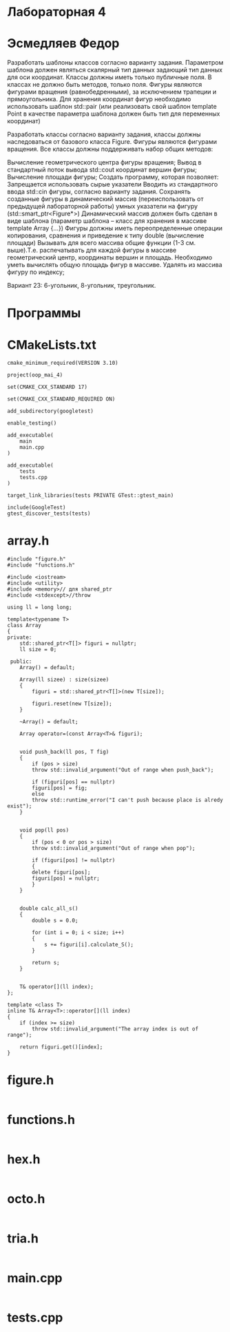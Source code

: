 # Лабораторная 4

# Эсмедляев Федор

Разработать шаблоны классов согласно варианту задания. Параметром шаблона должен являться скалярный тип данных задающий тип данных для оси координат. Классы должны иметь только публичные поля. В классах не должно быть методов, только поля. Фигуры являются фигурами вращения (равнобедренными), за исключением трапеции и прямоугольника. Для хранения координат фигур необходимо использовать шаблон std::pair (или реализовать свой шаблон template Point в качестве параметра шаблона должен быть тип для переменных координат)

Разработать классы согласно варианту задания, классы должны наследоваться от базового класса Figure. Фигуры являются фигурами вращения. Все классы должны поддерживать набор общих методов:

Вычисление геометрического центра фигуры вращения;
Вывод в стандартный поток вывода std::cout координат вершин фигуры;
Вычисление площади фигуры; Создать программу, которая позволяет:
Запрещается использовать сырые указатели
Вводить из стандартного ввода std::cin фигуры, согласно варианту задания.
Сохранять созданные фигуры в динамический массив (переиспользовать от предыдущей лабораторной работы) умных указатели на фигуру (std::smart_ptr<Figure*>)
Динамический массив должен быть сделан в виде шаблона (параметр шаблона – класс для хранения в массиве template Array {...})
Фигуры должны иметь переопределенные операции копирования, сравнения и приведение к типу double (вычисление площади)
Вызывать для всего массива общие функции (1-3 см. выше).Т.е. распечатывать для каждой фигуры в массиве геометрический центр, координаты вершин и площадь.
Необходимо уметь вычислять общую площадь фигур в массиве.
Удалять из массива фигуру по индексу;

Вариант 23: 6-угольник, 8-угольник, треугольник.

# Программы

# CMakeLists.txt
```
cmake_minimum_required(VERSION 3.10)

project(oop_mai_4)

set(CMAKE_CXX_STANDARD 17)

set(CMAKE_CXX_STANDARD_REQUIRED ON)

add_subdirectory(googletest)

enable_testing()

add_executable(
    main
    main.cpp
)

add_executable(
    tests
    tests.cpp
)

target_link_libraries(tests PRIVATE GTest::gtest_main)

include(GoogleTest)
gtest_discover_tests(tests)
```

# array.h
```
#include "figure.h"
#include "functions.h"

#include <iostream>
#include <utility>
#include <memory>// для shared_ptr
#include <stdexcept>//throw

using ll = long long;

template<typename T>
class Array
{
private:
    std::shared_ptr<T[]> figuri = nullptr;
    ll size = 0;

 public:
    Array() = default;

    Array(ll sizee) : size(sizee)
    {
        figuri = std::shared_ptr<T[]>(new T[size]);

        figuri.reset(new T[size]);
    }

    ~Array() = default;

    Array operator=(const Array<T>& figuri);


    void push_back(ll pos, T fig)
    {
        if (pos > size)
        throw std::invalid_argument("Out of range when push_back");

        if (figuri[pos] == nullptr)
        figuri[pos] = fig;
        else
        throw std::runtime_error("I can't push because place is alredy exist");
    }


    void pop(ll pos)
    {
        if (pos < 0 or pos > size)
        throw std::invalid_argument("Out of range when pop");

        if (figuri[pos] != nullptr)
        {
        delete figuri[pos];
        figuri[pos] = nullptr;
        }
    }


    double calc_all_s()
    {
        double s = 0.0;

        for (int i = 0; i < size; i++)
        {
            s += figuri[i].calculate_S();
        }

        return s;
    }
    

    T& operator[](ll index);
};

template <class T>
inline T& Array<T>::operator[](ll index)
{
    if (index >= size)
        throw std::invalid_argument("The array index is out of range");

    return figuri.get()[index];
}
```

# figure.h
```
```

# functions.h
```
```

# hex.h
```
```

# octo.h
```
```

# tria.h
```
```

# main.cpp
```
```

# tests.cpp
```
```
